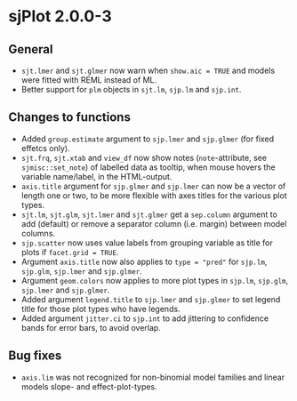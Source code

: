 # sjPlot 2.0.0-3

## General

* `sjt.lmer` and `sjt.glmer` now warn when `show.aic = TRUE` and models were fitted with REML instead of ML.
* Better support for `plm` objects in `sjt.lm`, `sjp.lm` and `sjp.int`.

## Changes to functions

* Added `group.estimate` argument to `sjp.lmer` and `sjp.glmer` (for fixed effetcs only).
* `sjt.frq`, `sjt.xtab` and `view_df` now show notes (`note`-attribute, see `sjmisc::set_note`) of labelled data as tooltip, when mouse hovers the variable name/label, in the HTML-output.
* `axis.title` argument for `sjp.glmer` and `sjp.lmer` can now be a vector of length one or two, to be more flexible with axes titles for the various plot types.
* `sjt.lm`, `sjt.glm`, `sjt.lmer` and `sjt.glmer` get a `sep.column` argument to add (default) or remove a separator column (i.e. margin) between model columns.
* `sjp.scatter` now uses value labels from grouping variable as title for plots if `facet.grid = TRUE`.
* Argument `axis.title` now also applies to `type = "pred"` for `sjp.lm`, `sjp.glm`, `sjp.lmer` and `sjp.glmer`.
* Argument `geom.colors` now applies to more plot types in `sjp.lm`, `sjp.glm`, `sjp.lmer` and `sjp.glmer`. 
* Added argument `legend.title` to `sjp.lmer` and `sjp.glmer` to set legend title for those plot types who have legends.
* Added argument `jitter.ci` to `sjp.int` to add jittering to confidence bands for error bars, to avoid overlap.

## Bug fixes

* `axis.lim` was not recognized for non-binomial model families and linear models slope- and effect-plot-types.
